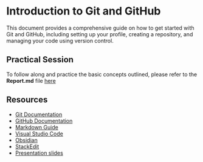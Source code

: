 # Introduction to Git and GitHub

This document provides a comprehensive guide on how to get started with Git and GitHub, including setting up your profile, creating a repository, and managing your code using version control.

## Practical Session
To follow along and practice the basic concepts outlined, please refer to the **Report.md** file [here](Report.md)

## Resources

- [Git Documentation](https://git-scm.com/doc)
- [GitHub Documentation](https://docs.github.com/en)
- [Markdown Guide](https://www.markdownguide.org/getting-started/)
- [Visual Studio Code](https://code.visualstudio.com/)
- [Obsidian](https://obsidian.md/)
- [StackEdit](https://stackedit.io/app#)
- [Presentation slides](./docs/Introduction-to-Git-and-GitHub.pptx)
